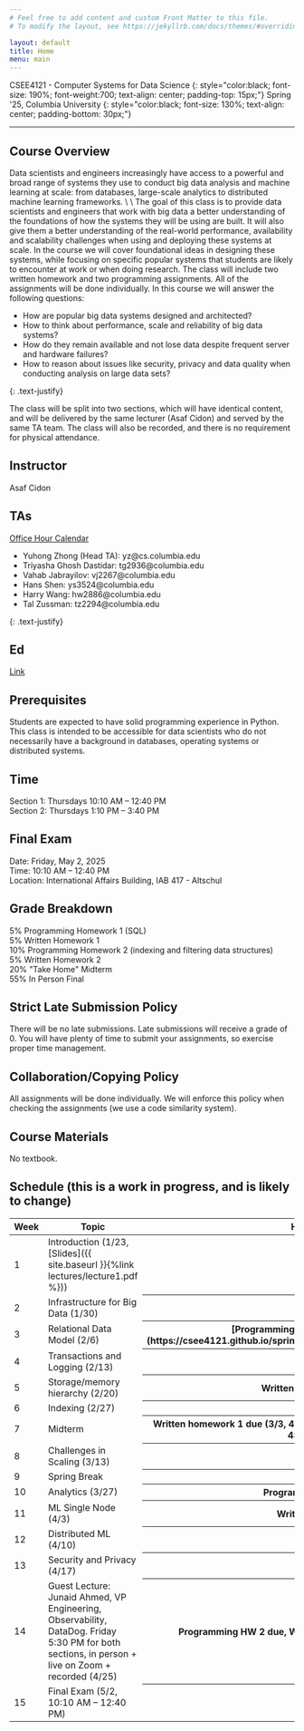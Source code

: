 ```yaml
---
# Feel free to add content and custom Front Matter to this file.
# To modify the layout, see https://jekyllrb.com/docs/themes/#overriding-theme-defaults

layout: default
title: Home
menu: main
---
```


CSEE4121 - Computer Systems for Data Science 
{: style="color:black; font-size: 190%; font-weight:700; text-align: center; padding-top: 15px;"}
Spring '25, Columbia University
{: style="color:black; font-size: 130%; text-align: center; padding-bottom: 30px;"}

----

## Course Overview
Data scientists and engineers increasingly have access to a powerful and broad
range of systems they use to conduct big data analysis and machine learning at
scale: from databases, large-scale analytics to distributed machine learning
frameworks. \\
\\
The goal of this class is to provide data scientists and engineers that work
with big data a better understanding of the foundations of how the systems they
will be using are built. It will also give them a better understanding of the
real-world performance, availability and scalability challenges when using and
deploying these systems at scale. In the course we will cover foundational ideas
in designing these systems, while focusing on specific popular systems that
students are likely to encounter at work or when doing research. The class will
include two written homework and two programming assignments. All of the assignments will be done
individually. In this course we will answer the following questions:
<ul>
  <li>How are popular big data systems designed and architected?</li>
  <li>How to think about performance, scale and reliability of big data systems?</li>
  <li>How do they remain available and not lose data despite frequent server and
hardware failures?</li>
  <li>How to reason about issues like security, privacy and data quality when
conducting analysis on large data sets?</li>
</ul>
{: .text-justify}

The class will be split into two sections, which will have identical content, and will be delivered by the same lecturer (Asaf Cidon) and served by the same TA team. The class will also be recorded, and there is no requirement for physical attendance.


## Instructor
Asaf Cidon

## TAs

[Office Hour Calendar](https://calendar.google.com/calendar/u/0/embed?src=c_cd34b309dbe3126f513b87e9c29d50873242a639550137021c720fcf3909c267@group.calendar.google.com&ctz=America/New_York)

<ul>
  <li>Yuhong Zhong (Head TA): yz@cs.columbia.edu</li>
  <li>Triyasha Ghosh Dastidar: tg2936@columbia.edu</li>
  <li>Vahab Jabrayilov: vj2267@columbia.edu</li>
  <li>Hans Shen: ys3524@columbia.edu</li>
  <li>Harry Wang: hw2886@columbia.edu</li>
  <li>Tal Zussman: tz2294@columbia.edu</li>
</ul>
{: .text-justify}

## Ed

[Link](https://edstem.org/us/courses/74149/discussion)

## Prerequisites

Students are expected to have solid programming experience in Python. This class is intended to be accessible for
data scientists who do not necessarily have a background in databases, operating
systems or distributed systems.

## Time
Section 1: Thursdays 10:10 AM – 12:40 PM<br />
Section 2: Thursdays 1:10 PM – 3:40 PM

## Final Exam
Date: Friday, May 2, 2025<br />
Time: 10:10 AM – 12:40 PM<br />
Location: International Affairs Building, IAB 417 - Altschul

## Grade Breakdown
5% Programming Homework 1 (SQL) <br />
5% Written Homework 1 <br />
10% Programming Homework 2 (indexing and filtering data structures) <br />
5% Written Homework 2 <br />
20% "Take Home" Midterm <br />
55% In Person Final

## Strict Late Submission Policy
There will be no late submissions. Late submissions will receive a grade of 0.
You will have plenty of time to submit your assignments, so exercise proper
time management.

## Collaboration/Copying Policy
All assignments will be done individually. We will enforce this policy when
checking the assignments (we use a code similarity system).

## Course Materials
No textbook.

## Schedule (this is a work in progress, and is likely to change)
<table>
<colgroup>
<col width="33%" />
<col width="45%" />
<col width="22%" />
</colgroup>
<thead>
<tr class="header">
<th>Week</th>
<th>Topic</th>
<th>Homework</th>
</tr>
</thead>
<tbody>
<tr>
<td markdown="span">1</td>
<td markdown="span">Introduction (1/23, [Slides]({{ site.baseurl }}{%link lectures/lecture1.pdf %}))</td>
<th></th>
</tr>
<tr>
<td markdown="span">2</td>
<td markdown="span">Infrastructure for Big Data (1/30)</td>
<th></th>
</tr>
<tr>
<td markdown="span">3</td>
<td markdown="span">Relational Data Model (2/6)</td>
<th markdown="1">[Programming Homework 1 out (2/3)](https://csee4121.github.io/spring2025/assignments/prog_hw1/prog_hw1)</th>
</tr>
<tr>
<td markdown="span">4</td>
<td markdown="span">Transactions and Logging (2/13)</td>
<th></th>
</tr>
<tr>
<td markdown="span">5</td>
<td markdown="span">Storage/memory hierarchy (2/20)</td>
<th>Written homework 1 out</th>
</tr>
<tr>
<td markdown="span">6</td>
<td markdown="span"> Indexing (2/27)</td>
<th></th>
</tr>
<tr>
<td markdown="span">7</td>
<td markdown="span">Midterm</td>
<th>Written homework 1 due (3/3, 4:59:59 PM), Programming HW 1 due (3/6, 4:59:59 PM)</th>
</tr>
<tr>
<td markdown="span">8</td>
<td markdown="span">Challenges in Scaling (3/13)</td>
<th></th>
</tr>
<tr>
<td markdown="span">9</td>
<td markdown="span">Spring Break</td>
<th></th>
</tr>
<tr>
<td markdown="span">10</td>
<td markdown="span">Analytics (3/27)</td>
<th> Programming HW 2 out</th>
</tr>
<tr>
<td markdown="span">11</td>
<td markdown="span">ML Single Node (4/3)</td>
<th> Written HW 2 out</th>
</tr>
<tr>
<td markdown="span">12</td>
<td markdown="span">Distributed ML (4/10)</td>
<th></th>
</tr>
<tr>
<td markdown="span">13</td>
<td markdown="span">Security and Privacy (4/17)</td>
<th></th>
</tr>
<tr>
<td markdown="span">14</td>
<td markdown="span">Guest Lecture: Junaid Ahmed, VP Engineering, Observability, DataDog. Friday 5:30 PM for both sections, in person + live on Zoom + recorded (4/25)</td>
<th> Programming HW 2 due, Written HW 2 due (4/25, 4:59:59PM)</th>
</tr>
<tr>
<td markdown="span">15</td>
<td markdown="span">Final Exam (5/2, 10:10 AM – 12:40 PM)</td>
<th></th>
</tr>
<tr>


